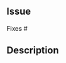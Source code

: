 ## Issue

<!--- Link to the issue related to this feature if it exists. -->

Fixes #

## Description

<!--- A clear and concise description of the content of this pull request. -->
